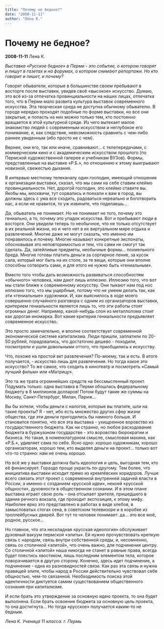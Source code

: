 ```yaml
---
title: "Почему не бедное?"
date: "2008-11-11"
author: "Лена К."
---
```


# Почему не бедное?

**2008-11-11** Лена К.

*Выставка «Русское бедное» в Перми - это событие, о котором говорят и пишут в газетах и на форумах, о котором снимают репортажи. Но кто говорит и пишет, и почему?*

Говорят обыватели, которые в большинстве своем пребывают в восторге после выставки, увидев своё «высокое» искусство. Думаю, это всё из-за отпечатка провинциальности на наших лицах, отпечатка того, что в Перми мало развита культура выставок современного искусства. Эта творческая среда не доступна обычному обывателю. В городе нередко проходят подобные по форме выставки, но все они закрытые, и попасть на них можно только тем, кто постоянно вращается в этой культурной среде. Из чего вытекает малое знакомство людей с современным искусством и неглубокое его понимание, и, как следствие, невозможность сравнить с чем-либо раннее увиденным (ибо просто не с чем).

Вернее, они его, так или иначе, сравнивают... с телепередачами, с коммерческим кино и с академическим искусством прошлого (по Пермской художественной галерее и учебникам ВУЗов). Формы, представленные на выставке «Р.Б.», по отношению к этому выигрывают новизной, свежестью дыхания.

В интервью местному телеканалу один господин, имеющий отношение к организации выставки, сказал, что мы сами на себе ставим клеймо провинциальности. Нет, дорогой господин, это клеймо ставите вы. Якобы мы, москвичи, тут сорвались и поехали к вам в город, вы должны здесь с ума все сходить, радоваться нереально и боготворить нас, а если не нравится, то уж извините, что поделаешь...

Да, обыватель не понимает. Но не понимает не того, почему это гениально, а то, почему это упадок искусства. Вот и пребывают люди в восторге. Они увидели теперь то необычное, что не только отсутствует в их реальной жизни, но и чего нет в их виртуальном мире отдыха и развлечений. Многие даже не могут сказать, что именно им понравилось и почему. Многие называют конкретные экспонаты, обосновывая это неповторимостью и тем, что сами не смогут так сделать. Да, затейливые предметы, необычные формы... похмельного бреда. Многие готовы платить деньги за сортирное пение, за кусок сала, который мог быть на их столе, за те вещи, которые они вполне способны сотворить сами, и для этого не нужно быть «гениальным».

Вместо того чтобы дать возможность развиваться способностям «обычного» человека, нам дают лишь иллюзию. Иллюзию того, что вот мы стали ближе к современному искусству. Они тыкают нам под нос иллюзию того, что мы ущербные, потому что не умеем делать так, как эти «гениальные» художники. И, как выяснилось в ходе моего совершенно случайного разговора с одним из организаторов выставки, критерием гениальности является лишь то, что эти работы стоят огромных денег. Например, какой-нибудь слон из металлолома стоит как дорогая иномарка. Вот какие критерии гениальности предъявляет современное искусство.

Это просто замечательно, и вполне соответствует современной экономической системе капитализма. Люди пришли, заплатили по 20-50 рублей, порадовались, что достаточно дешево - походили, посмотрели и ушли довольными оттого, что приобщились к искусству.

Что, похоже на простой акт развлечения? По-моему, так и есть. В итоге получается, - искусство лишь для развлечения. Но тогда какое это искусство? То же самое, что сходить в кинотеатр и посмотреть «Самый лучший фильм» или «Матрицу».

Это та же трата огромнейших средств на бессмысленный проект. Подумать только: одна выставка в Перми обошлась федеральному бюджету в 8 миллионов долларов! Потом будут такие же суммы на Москву, Санкт-Петербург, Милан, Париж...

Вы бы хотели, чтобы деньги с налогов, которые вы платите, шли на такие проекты? Я - нет, ибо есть множество других сфер жизни общества, где эти деньги пригодились бы намного больше. И становится понятно, что вся эта выставка - ухищренное воровство из государственного бюджета. Как ни странно, но любое расходование бюджета в буржуазном государстве - это воровство бюрократии и бизнеса. Но такая, в номенклатурном смысле, смысловая махина, как «Р.Б.», удивляет сама по себе. Ясно одно: хорошо художникам, хорошо организаторам, хорошо тем, кто выделял деньги на проект... только вот что-то странно: нам не очень хорошо.

Но всё же у выставки должна быть идеология и цель, выгодная тем, кто её финансирует. Гораздо проще украсть по-другому. Тем более, что инициатива выставки исходит прямо из кремлёвских коридоров. Лучше всего связать этот проект с современной внутренней задачей власти в России, а именно с созданием «русской идеи», некоей «русской общности», духовности в общественном сознании. И в этом плане выставка играет свою роль - она отсылает зрителя, пришедшего в здание речного вокзала, где проходит экспозиция, к этому мифу. Наиболее ярко это представлено в работах в виде хлебов, в замысловатых стогах сена, в советском телевизоре и в коробке из троллейбусных дверей. Вот тут то человек понимает: да... это все моё, родное, русское...

Но главное, что эта нескладная «русская идеология» обслуживает духовный вакуум пермской «элиты». Ей нужно прочувствовать крепкую связь с народом, связь внутри собственной среды, и, несомненно, связь со столичной «элитой», что очень важно, для подчинения центру. Со столичной «элитой» наша никогда не станет в равные права, всегда будет плестись хвостиком, лишь последним элементом тела, которое поворачивается в другую сторону. Конечно, здесь идет подчинение, а подчинение - одна из разновидностей связи. Как раз эта связь и нужна правящей элите, чтобы народ в России действительно чувствовал себя общностью, чем-то связанной. Необходимость поиска этой идентичности диктуется самим существованием общественного сознания при капитализме.

И если брать это утверждение за основную идею проекта, то она будет выполнена. Если брать освоение бюджета за основную цель проекта, то она достигнута... Но тогда «русское» получается каким-то не бедным.

*Лена К. Ученица 11 класса. г. Пермь*